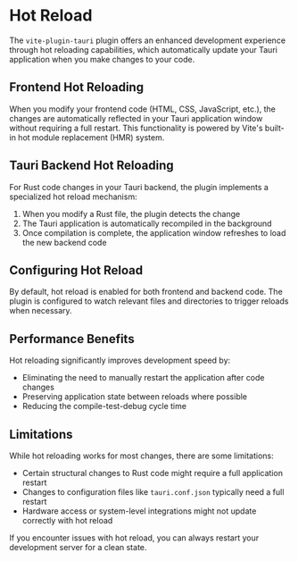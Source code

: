 # Hot Reload

The `vite-plugin-tauri` plugin offers an enhanced development experience through hot reloading capabilities, which automatically update your Tauri application when you make changes to your code.

## Frontend Hot Reloading

When you modify your frontend code (HTML, CSS, JavaScript, etc.), the changes are automatically reflected in your Tauri application window without requiring a full restart. This functionality is powered by Vite's built-in hot module replacement (HMR) system.

## Tauri Backend Hot Reloading

For Rust code changes in your Tauri backend, the plugin implements a specialized hot reload mechanism:

1. When you modify a Rust file, the plugin detects the change
2. The Tauri application is automatically recompiled in the background
3. Once compilation is complete, the application window refreshes to load the new backend code

## Configuring Hot Reload

By default, hot reload is enabled for both frontend and backend code. The plugin is configured to watch relevant files and directories to trigger reloads when necessary.

## Performance Benefits

Hot reloading significantly improves development speed by:

- Eliminating the need to manually restart the application after code changes
- Preserving application state between reloads where possible
- Reducing the compile-test-debug cycle time

## Limitations

While hot reloading works for most changes, there are some limitations:

- Certain structural changes to Rust code might require a full application restart
- Changes to configuration files like `tauri.conf.json` typically need a full restart
- Hardware access or system-level integrations might not update correctly with hot reload

If you encounter issues with hot reload, you can always restart your development server for a clean state.
